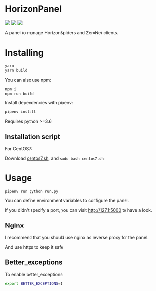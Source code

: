 # HorizonPanel 
![](https://img.shields.io/badge/licence-GPL-brightgreen.svg) 
![](https://img.shields.io/badge/Project-Horizon-orange.svg) 
![](https://img.shields.io/badge/Network-ZeroNet-%237722df.svg)

A panel to manage HorizonSpiders and ZeroNet clients.

# Installing

```bash
yarn
yarn build
```

You can also use npm: 

```bash
npm i
npm run build
```

Install dependencies with pipenv:

```bash
pipenv install
```

Requires python >=3.6

## Installation script

For CentOS7:

Download [centos7.sh](./centos7.sh), and `sudo bash centos7.sh`

# Usage

```bash
pipenv run python run.py
```

You can define environment variables to configure the panel.

If you didn't specify a port, you can visit http://127.1:5000 to have a look.

## Nginx

I recommend that you should use nginx as reverse proxy for the panel.

And use https to keep it safe

## Better_exceptions

To enable better_exceptions:

```bash
export BETTER_EXCEPTIONS=1 
```